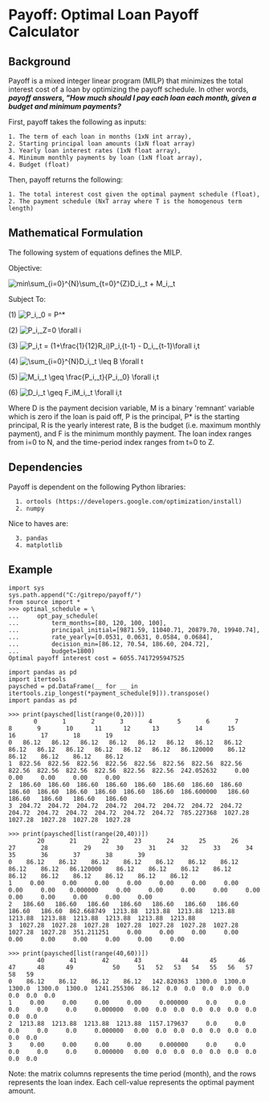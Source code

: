 # Payoff: Optimal Loan Payoff Calculator

## Background
Payoff is a mixed integer linear program (MILP) that minimizes the total interest cost of a loan by optimizing the payoff schedule. In other words, ***payoff answers, "How much should I pay each loan each month, given a budget and minimum payments?***

First, payoff takes the following as inputs:
```
1. The term of each loan in months (1xN int array),
2. Starting principal loan amounts (1xN float array)
3. Yearly loan interest rates (1xN float array),
4. Minimum monthly payments by loan (1xN float array),
4. Budget (float)
```
Then, payoff returns the following:
```
1. The total interest cost given the optimal payment schedule (float),
2. The payment schedule (NxT array where T is the homogenous term length)
```

## Mathematical Formulation
The following system of equations defines the MILP.

Objective:

![min\sum_{i=0}^{N}\sum_{t=0}^{Z}D_i,_t + M_i,_t](https://render.githubusercontent.com/render/math?math=min%5Csum_%7Bi%3D0%7D%5E%7BN%7D%5Csum_%7Bt%3D0%7D%5E%7BZ%7DD_i%2C_t%20%2B%20M_i%2C_t)

Subject To:

(1)   ![P_i,_0 = P^*](https://render.githubusercontent.com/render/math?math=P_i%2C_0%20%3D%20P%5E*)

(2)   ![P_i,_Z=0 \forall i](https://render.githubusercontent.com/render/math?math=P_i%2C_Z%3D0%20%5Cforall%20i)

(3)   ![P_i,_t = (1+\frac{1}{12}R_i)P_i,_{t-1} - D_i,_{t-1}\forall i,t](https://render.githubusercontent.com/render/math?math=P_i%2C_t%20%3D%20(1%2B%5Cfrac%7B1%7D%7B12%7DR_i)P_i%2C_%7Bt-1%7D%20-%20D_i%2C_%7Bt-1%7D%5Cforall%20i%2Ct)

(4)   ![\sum_{i=0}^{N}D_i,_t \leq B \forall t](https://render.githubusercontent.com/render/math?math=%5Csum_%7Bi%3D0%7D%5E%7BN%7DD_i%2C_t%20%5Cleq%20B%20%5Cforall%20t)

(5)   ![M_i,_t \geq \frac{P_i,_t}{P_i,_0} \forall i,t](https://render.githubusercontent.com/render/math?math=M_i%2C_t%20%5Cgeq%20%5Cfrac%7BP_i%2C_t%7D%7BP_i%2C_0%7D%20%5Cforall%20i%2Ct)

(6)   ![D_i,_t \geq F_iM_i,_t \forall i,t](https://render.githubusercontent.com/render/math?math=D_i%2C_t%20%5Cgeq%20F_iM_i%2C_t%20%5Cforall%20i%2Ct)

Where D is the payment decision variable, M is a binary 'remnant' variable which is zero if the loan is paid off, P is the principal, P* is the starting principal, R is the yearly interest rate, B is the budget (i.e. maximum monthly payment), and F is the minimum monthly payment. The loan index ranges from i=0 to N, and the time-period index ranges from t=0 to Z.

## Dependencies
Payoff is dependent on the following Python libraries:
```
  1. ortools (https://developers.google.com/optimization/install)
  2. numpy
```

Nice to haves are:
```
  3. pandas
  4. matplotlib
```

## Example
```{python}
import sys
sys.path.append("C:/gitrepo/payoff/")
from source import *
>>> optimal_schedule = \
...     opt_pay_schedule(
...         term_months=[80, 120, 100, 100],
...         principal_initial=[9871.59, 11040.71, 20879.70, 19940.74],
...         rate_yearly=[0.0531, 0.0631, 0.0584, 0.0684],   
...         decision_min=[86.12, 70.54, 186.60, 204.72],  
...         budget=1800)
Optimal payoff interest cost = 6055.7417295947525
```


```{python}
import pandas as pd
import itertools
paysched = pd.DataFrame(__ for __ in itertools.zip_longest(*payment_schedule[9])).transpose()
import pandas as pd

>>> print(paysched[list(range(0,20))])
       0       1       2       3       4       5       6       7       8       9       10      11      12      13          14       15       16       17       18       19
0   86.12   86.12   86.12   86.12   86.12   86.12   86.12   86.12   86.12   86.12   86.12   86.12   86.12   86.12   86.120000    86.12    86.12    86.12    86.12    86.12
1  822.56  822.56  822.56  822.56  822.56  822.56  822.56  822.56  822.56  822.56  822.56  822.56  822.56  822.56  242.052632     0.00     0.00     0.00     0.00     0.00
2  186.60  186.60  186.60  186.60  186.60  186.60  186.60  186.60  186.60  186.60  186.60  186.60  186.60  186.60  186.600000   186.60   186.60   186.60   186.60   186.60
3  204.72  204.72  204.72  204.72  204.72  204.72  204.72  204.72  204.72  204.72  204.72  204.72  204.72  204.72  785.227368  1027.28  1027.28  1027.28  1027.28  1027.28

>>> print(paysched[list(range(20,40))])
        20       21       22       23       24       25       26       27       28          29       30       31       32       33       34       35       36       37       38       39
0    86.12    86.12    86.12    86.12    86.12    86.12    86.12    86.12    86.12   86.120000    86.12    86.12    86.12    86.12    86.12    86.12    86.12    86.12    86.12    86.12
1     0.00     0.00     0.00     0.00     0.00     0.00     0.00     0.00     0.00    0.000000     0.00     0.00     0.00     0.00     0.00     0.00     0.00     0.00     0.00     0.00
2   186.60   186.60   186.60   186.60   186.60   186.60   186.60   186.60   186.60  862.668749  1213.88  1213.88  1213.88  1213.88  1213.88  1213.88  1213.88  1213.88  1213.88  1213.88
3  1027.28  1027.28  1027.28  1027.28  1027.28  1027.28  1027.28  1027.28  1027.28  351.211251     0.00     0.00     0.00     0.00     0.00     0.00     0.00     0.00     0.00     0.00

>>> print(paysched[list(range(40,60))])
        40       41       42       43           44      45      46      47      48      49           50     51   52   53   54   55   56   57   58   59
0    86.12    86.12    86.12    86.12   142.820363  1300.0  1300.0  1300.0  1300.0  1300.0  1241.255306  86.12  0.0  0.0  0.0  0.0  0.0  0.0  0.0  0.0
1     0.00     0.00     0.00     0.00     0.000000     0.0     0.0     0.0     0.0     0.0     0.000000   0.00  0.0  0.0  0.0  0.0  0.0  0.0  0.0  0.0
2  1213.88  1213.88  1213.88  1213.88  1157.179637     0.0     0.0     0.0     0.0     0.0     0.000000   0.00  0.0  0.0  0.0  0.0  0.0  0.0  0.0  0.0
3     0.00     0.00     0.00     0.00     0.000000     0.0     0.0     0.0     0.0     0.0     0.000000   0.00  0.0  0.0  0.0  0.0  0.0  0.0  0.0  0.0

```
Note: the matrix columns represents the time period (month), and the rows represents the loan index. Each cell-value represents the optimal payment amount.